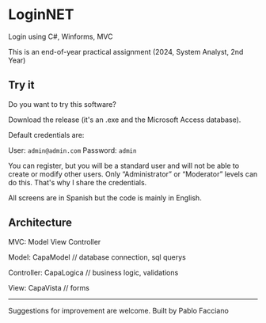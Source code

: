 # LoginNET

Login using C#, Winforms, MVC

This is an end-of-year practical assignment (2024, System Analyst, 2nd Year)



## Try it

Do you want to try this software?

Download the release (it's an .exe and the Microsoft Access database).

Default credentials are:

User: `admin@admin.com`
Password: `admin`

You can register, but you will be a standard user and will not be able to create or modify other users. Only “Administrator” or “Moderator” levels can do this. That's why I share the credentials.


All screens are in Spanish but the code is mainly in English.



## Architecture

MVC: Model View Controller

Model: CapaModel // database connection, sql querys

Controller: CapaLogica // business logic, validations

View: CapaVista // forms

-----

Suggestions for improvement are welcome.
Built by Pablo Facciano
